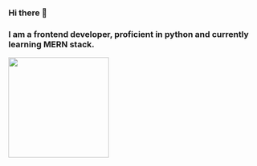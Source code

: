 ### Hi there 👋
### I am a frontend developer, proficient in python and currently learning MERN stack.

<a href="https://github.com/daniya-sohail26/convoychat">
  <img height=200 align="center" src="https://github-readme-stats.vercel.app/api/top-langs?username=daniya-sohail26&langs_count=8&card_width=320" />
</a>
